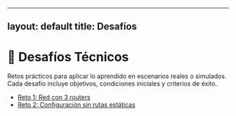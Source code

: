
---
layout: default
title: Desafíos
---

# 🎯 Desafíos Técnicos

Retos prácticos para aplicar lo aprendido en escenarios reales o simulados. Cada desafío incluye objetivos, condiciones iniciales y criterios de éxito.

- [Reto 1: Red con 3 routers](/desafios/reto1)
- [Reto 2: Configuración sin rutas estáticas](/desafios/reto2)
